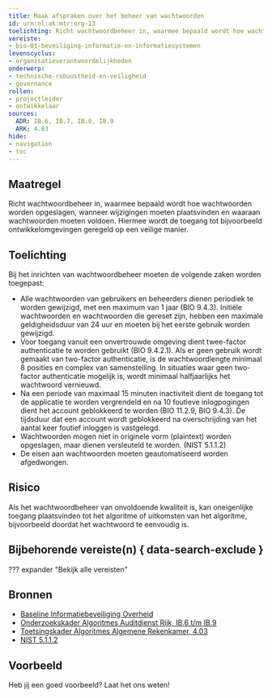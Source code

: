 ```yaml
---
title: Maak afspraken over het beheer van wachtwoorden
id: urn:nl:ak:mtr:org-13
toelichting: Richt wachtwoordbeheer in, waarmee bepaald wordt hoe wachtwoorden worden opgeslagen, wanneer wijzigingen moeten plaatsvinden en waaraan wachtwoorden moeten voldoen.
vereiste:
- bio-01-beveiliging-informatie-en-informatiesystemen
levenscyclus:
- organisatieverantwoordelijkheden
onderwerp:
- technische-robuustheid-en-veiligheid
- governance
rollen:
- projectleider
- ontwikkelaar
sources:
  ADR: IB.6, IB.7, IB.8, IB.9
  ARK: 4.03
hide:
- navigation
- toc
---
```


<!-- tags -->

## Maatregel

Richt wachtwoordbeheer in, waarmee bepaald wordt hoe wachtwoorden worden opgeslagen, wanneer wijzigingen moeten plaatsvinden en waaraan wachtwoorden moeten voldoen. Hiermee wordt de toegang tot bijvoorbeeld ontwikkelomgevingen geregeld op een veilige manier.


## Toelichting

Bij het inrichten van wachtwoordbeheer moeten de volgende zaken worden toegepast:

- Alle wachtwoorden van gebruikers en beheerders dienen periodiek te worden gewijzigd, met een maximum van 1 jaar (BIO 9.4.3). Initiële wachtwoorden en wachtwoorden die gereset zijn, hebben een maximale geldigheidsduur van 24 uur en moeten bij het eerste gebruik worden gewijzigd.
- Voor toegang vanuit een onvertrouwde omgeving dient twee-factor authenticatie te worden gebruikt (BIO 9.4.2.1). Als er geen gebruik wordt gemaakt van two-factor authenticatie, is de wachtwoordlengte minimaal 8 posities en complex van samenstelling. In situaties waar geen two-factor authenticatie mogelijk is, wordt minimaal halfjaarlijks het wachtwoord vernieuwd.
- Na een periode van maximaal 15 minuten inactiviteit dient de toegang tot de applicatie te worden vergrendeld en na 10 foutieve inlogpogingen dient het account geblokkeerd te worden (BIO 11.2.9, BIO 9.4.3). De tijdsduur dat een account wordt geblokkeerd na overschrijding van het aantal keer foutief inloggen is vastgelegd.
- Wachtwoorden mogen niet in originele vorm (plaintext) worden opgeslagen, maar dienen versleuteld te worden. (NIST 5.1.1.2)
- De eisen aan wachtwoorden moeten geautomatiseerd worden afgedwongen.


## Risico
Als het wachtwoordbeheer van onvoldoende kwaliteit is, kan oneigenlijke toegang plaatsvinden tot het algoritme of uitkomsten van het algoritme, bijvoorbeeld doordat het wachtwoord te eenvoudig is.

## Bijbehorende vereiste(n) { data-search-exclude }
??? expander "Bekijk alle vereisten"
    <!-- list_vereisten_on_maatregelen_page -->

## Bronnen

- [Baseline Informatiebeveiliging Overheid](https://www.digitaleoverheid.nl/overzicht-van-alle-onderwerpen/cybersecurity/bio-en-ensia/baseline-informatiebeveiliging-overheid/)
- [Onderzoekskader Algoritmes Auditdienst Rijk, IB.6 t/m IB.9](https://www.rijksoverheid.nl/documenten/rapporten/2023/07/11/onderzoekskader-algoritmes-adr-2023)
- [Toetsingskader Algoritmes Algemene Rekenkamer, 4.03](https://www.rekenkamer.nl/onderwerpen/algoritmes/documenten/publicaties/2024/05/15/het-toetsingskader-aan-de-slag)
- [NIST 5.1.1.2](https://pages.nist.gov/800-63-3/sp800-63b.html#sec5)

## Voorbeeld

Heb jij een goed voorbeeld? Laat het ons weten!
